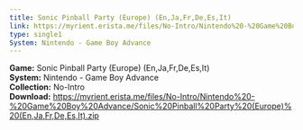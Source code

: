 ```yaml
---
title: Sonic Pinball Party (Europe) (En,Ja,Fr,De,Es,It)
link: https://myrient.erista.me/files/No-Intro/Nintendo%20-%20Game%20Boy%20Advance/Sonic%20Pinball%20Party%20(Europe)%20(En,Ja,Fr,De,Es,It).zip
type: single1
System: Nintendo - Game Boy Advance
---
```

<b>Game:</b> Sonic Pinball Party (Europe) (En,Ja,Fr,De,Es,It)<br>
<b>System:</b> Nintendo - Game Boy Advance<br>
<b>Collection:</b> No-Intro<br>
<b>Download:</b> https://myrient.erista.me/files/No-Intro/Nintendo%20-%20Game%20Boy%20Advance/Sonic%20Pinball%20Party%20(Europe)%20(En,Ja,Fr,De,Es,It).zip